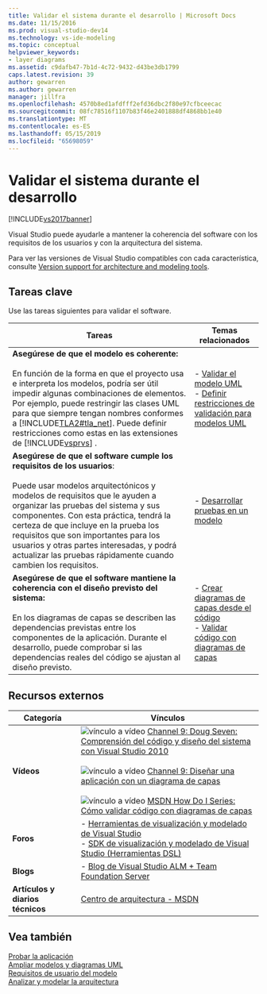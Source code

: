 ```yaml
---
title: Validar el sistema durante el desarrollo | Microsoft Docs
ms.date: 11/15/2016
ms.prod: visual-studio-dev14
ms.technology: vs-ide-modeling
ms.topic: conceptual
helpviewer_keywords:
- layer diagrams
ms.assetid: c9dafb47-7b1d-4c72-9432-d43be3db1799
caps.latest.revision: 39
author: gewarren
ms.author: gewarren
manager: jillfra
ms.openlocfilehash: 4570b8ed1afdfff2efd36dbc2f80e97cfbceecac
ms.sourcegitcommit: 08fc78516f1107b83f46e2401888df4868bb1e40
ms.translationtype: MT
ms.contentlocale: es-ES
ms.lasthandoff: 05/15/2019
ms.locfileid: "65698059"
---
```

# <a name="validate-your-system-during-development"></a>Validar el sistema durante el desarrollo
[!INCLUDE[vs2017banner](../includes/vs2017banner.md)]

Visual Studio puede ayudarle a mantener la coherencia del software con los requisitos de los usuarios y con la arquitectura del sistema.  
  
 Para ver las versiones de Visual Studio compatibles con cada característica, consulte [Version support for architecture and modeling tools](../modeling/what-s-new-for-design-in-visual-studio.md#VersionSupport).  
  
## <a name="key-tasks"></a>Tareas clave  
 Use las tareas siguientes para validar el software.  
  
|**Tareas**|**Temas relacionados**|  
|---------------|---------------------------|  
|**Asegúrese de que el modelo es coherente:**<br /><br /> En función de la forma en que el proyecto usa e interpreta los modelos, podría ser útil impedir algunas combinaciones de elementos. Por ejemplo, puede restringir las clases UML para que siempre tengan nombres conformes a [!INCLUDE[TLA2#tla_net](../includes/tla2sharptla-net-md.md)]. Puede definir restricciones como estas en las extensiones de [!INCLUDE[vsprvs](../includes/vsprvs-md.md)] .|-   [Validar el modelo UML](../modeling/validate-your-uml-model.md)<br />-   [Definir restricciones de validación para modelos UML](../modeling/define-validation-constraints-for-uml-models.md)|  
|**Asegúrese de que el software cumple los requisitos de los usuarios**:<br /><br /> Puede usar modelos arquitectónicos y modelos de requisitos que le ayuden a organizar las pruebas del sistema y sus componentes. Con esta práctica, tendrá la certeza de que incluye en la prueba los requisitos que son importantes para los usuarios y otras partes interesadas, y podrá actualizar las pruebas rápidamente cuando cambien los requisitos.|-   [Desarrollar pruebas en un modelo](../modeling/develop-tests-from-a-model.md)|  
|**Asegúrese de que el software mantiene la coherencia con el diseño previsto del sistema:**<br /><br /> En los diagramas de capas se describen las dependencias previstas entre los componentes de la aplicación. Durante el desarrollo, puede comprobar si las dependencias reales del código se ajustan al diseño previsto.|-   [Crear diagramas de capas desde el código](../modeling/create-layer-diagrams-from-your-code.md)<br />-   [Validar código con diagramas de capas](../modeling/validate-code-with-layer-diagrams.md)|  
  
## <a name="external-resources"></a>Recursos externos  
  
|**Categoría**|**Vínculos**|  
|------------------|---------------|  
|**Vídeos**|![vínculo a vídeo](../data-tools/media/playvideo.gif "PlayVideo") [Channel 9: Doug Seven: Comprensión del código y diseño del sistema con Visual Studio 2010](http://go.microsoft.com/fwlink/?LinkId=216100)<br /><br /> ![vínculo a vídeo](../data-tools/media/playvideo.gif "PlayVideo") [Channel 9: Diseñar una aplicación con un diagrama de capas](http://go.microsoft.com/fwlink/?LinkID=201117)<br /><br /> ![vínculo a vídeo](../data-tools/media/playvideo.gif "PlayVideo") [MSDN How Do I Series: Cómo validar código con diagramas de capas](http://go.microsoft.com/fwlink/?LinkID=214405)|  
|**Foros**|-   [Herramientas de visualización y modelado de Visual Studio](http://go.microsoft.com/fwlink/?LinkId=184720)<br />-   [SDK de visualización y modelado de Visual Studio (Herramientas DSL)](http://go.microsoft.com/fwlink/?LinkId=184721)|  
|**Blogs**|-   [Blog de Visual Studio ALM + Team Foundation Server](http://go.microsoft.com/fwlink/?LinkID=201340)|  
|**Artículos y diarios técnicos**|[Centro de arquitectura - MSDN](http://go.microsoft.com/fwlink/?LinkId=201343)|  
  
## <a name="see-also"></a>Vea también  
 [Probar la aplicación](https://msdn.microsoft.com/library/796b7d6d-ad45-4772-9719-55eaf5490dac)   
 [Ampliar modelos y diagramas UML](../modeling/extend-uml-models-and-diagrams.md)   
 [Requisitos de usuario del modelo](../modeling/model-user-requirements.md)   
 [Analizar y modelar la arquitectura](../modeling/analyze-and-model-your-architecture.md)

